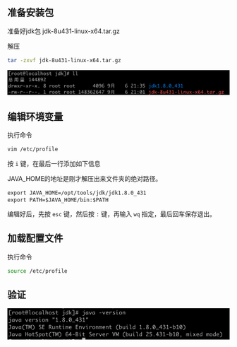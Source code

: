 ## 准备安装包

准备好jdk包 jdk-8u431-linux-x64.tar.gz

解压

```bash
tar -zxvf jdk-8u431-linux-x64.tar.gz
```

![image-20250906214002449](images/image-20250906214002449.png)



## 编辑环境变量

执行命令

```bash
vim /etc/profile
```



按 `i` 键，在最后一行添加如下信息

JAVA_HOME的地址是刚才解压出来文件夹的绝对路径。

```properties
export JAVA_HOME=/opt/tools/jdk/jdk1.8.0_431
export PATH=$JAVA_HOME/bin:$PATH
```



编辑好后，先按 `esc` 键，然后按 `:` 键，再输入 `wq` 指定，最后回车保存退出。



## 加载配置文件

执行命令

```bash
source /etc/profile
```



## 验证

![image-20250906214430792](images/image-20250906214430792.png)